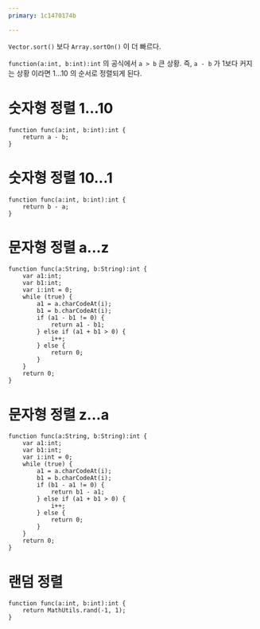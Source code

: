 ```yaml
---
primary: 1c1470174b

---
```


`Vector.sort()` 보다 `Array.sortOn()` 이 더 빠르다.

`function(a:int, b:int):int` 의 공식에서 `a > b` 큰 상황. 즉, `a - b` 가 1보다 커지는 상황 이라면 1...10 의 순서로 정렬되게 된다. 

# 숫자형 정렬 1...10

	function func(a:int, b:int):int {
		return a - b;
	}

# 숫자형 정렬 10...1

	function func(a:int, b:int):int {
		return b - a;
	}
	
# 문자형 정렬 a...z

	function func(a:String, b:String):int {
		var a1:int;
		var b1:int;
		var i:int = 0;
		while (true) {
			a1 = a.charCodeAt(i);
			b1 = b.charCodeAt(i);
			if (a1 - b1 != 0) {
				return a1 - b1;
			} else if (a1 + b1 > 0) {
				i++;
			} else {
				return 0;
			}
		}
		return 0;
	}

# 문자형 정렬 z...a

	function func(a:String, b:String):int {
		var a1:int;
		var b1:int;
		var i:int = 0;
		while (true) {
			a1 = a.charCodeAt(i);
			b1 = b.charCodeAt(i);
			if (b1 - a1 != 0) {
				return b1 - a1;
			} else if (a1 + b1 > 0) {
				i++;
			} else {
				return 0;
			}
		}
		return 0;
	}

# 랜덤 정렬

	function func(a:int, b:int):int {
		return MathUtils.rand(-1, 1);
	}	